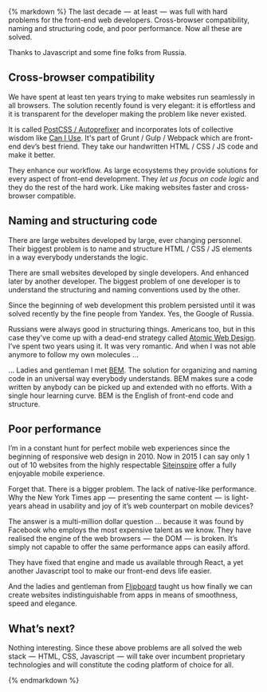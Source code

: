 {% markdown %}
The last decade  —  at least  —  was full with hard problems for the front-end web developers. Cross-browser compatibility, naming and structuring code, and poor performance. Now all these are solved.

Thanks to Javascript and some fine folks from Russia.

## Cross-browser compatibility

We have spent at least ten years trying to make websites run seamlessly in all browsers.
The solution recently found is very elegant: it is effortless and it is transparent for the developer making the problem like never existed.

It is called [PostCSS / Autoprefixer](http://postcss.org/) and incorporates lots of collective wisdom like [Can I Use](http://caniuse.com/).
It's part of Grunt / Gulp / Webpack which are front-end dev’s best friend. They take our handwritten HTML / CSS / JS code and make it better.

They enhance our workflow. As large ecosystems they provide solutions for every aspect of front-end development. They *let us focus on code logic* and they do the rest of the hard work. Like making websites faster and cross-browser compatible.

## Naming and structuring code

There are large websites developed by large, ever changing personnel. Their biggest problem is to name and structure HTML / CSS / JS elements in a way everybody understands the logic.

There are small websites developed by single developers. And enhanced later by another developer. The biggest problem of one developer is to understand the structuring and naming conventions used by the other.

Since the beginning of web development this problem persisted until it was solved recently by the fine people from Yandex. Yes, the Google of Russia.

Russians were always good in structuring things. Americans too, but in this case they've come up with a dead-end strategy called [Atomic Web Design](http://atomicdesign.bradfrost.com/table-of-contents/). I’ve spent two years using it. It was very romantic. And when I was not able anymore to follow my own molecules ...

 ... Ladies and gentleman I met [BEM](https://en.bem.info/). The solution for organizing and naming code in an universal way everybody understands.
 BEM makes sure a code written by anybody can be picked up and extended with no efforts. With a single hour learning curve.
 BEM is the English of front-end code and structure.

 ## Poor performance

 I’m in a constant hunt for perfect mobile web experiences since the beginning of responsive web design in 2010. Now in 2015 I can say only 1 out of 10 websites from the highly respectable [Siteinspire](http://www.siteinspire.com/) offer a fully enjoyable mobile experience.

Forget that. There is a bigger problem. The lack of native-like performance. Why the New York Times app  —  presenting the same content  —  is light-years ahead in usability and joy of it’s web counterpart on mobile devices?

The answer is a multi-million dollar question ... because it was found by Facebook who employs the most expensive talent as we know. They have realised the engine of the web browsers  —  the DOM  —  is broken. It’s simply not capable to offer the same performance apps can easily afford.

They have fixed that engine and made us available through React, a yet another Javascript tool to make our front-end devs life easier.

And the ladies and gentleman from [Flipboard](http://engineering.flipboard.com/2015/02/mobile-web/) taught us how finally we can create websites indistinguishable from apps in means of smoothness, speed and elegance.

## What’s next?

Nothing interesting. Since these above problems are all solved the web stack  —  HTML, CSS, Javascript  —  will take over incumbent proprietary technologies and will constitute the coding platform of choice for all.

{% endmarkdown %}
